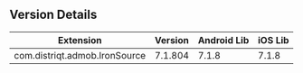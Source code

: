 ## Version Details

| Extension | Version | Android Lib | iOS Lib |
| --- | --- | --- | --- |
| com.distriqt.admob.IronSource | 7.1.804 | 7.1.8 | 7.1.8 |
